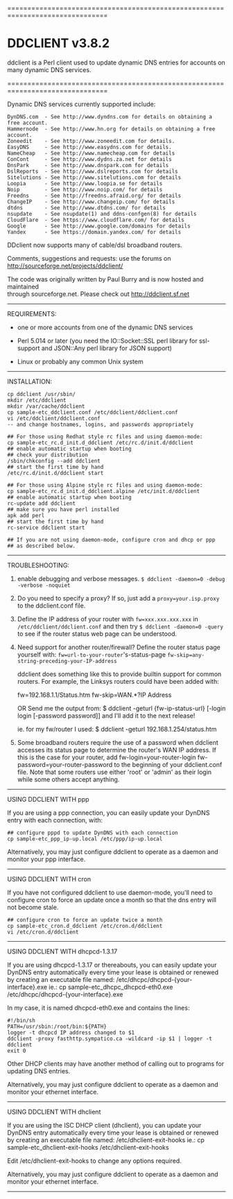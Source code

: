 ===============================================================================
# DDCLIENT v3.8.2

ddclient is a Perl client used to update dynamic DNS entries for accounts
on many dynamic DNS services.

===============================================================================

Dynamic DNS services currently supported include:

    DynDNS.com  - See http://www.dyndns.com for details on obtaining a free account.
    Hammernode  - See http://www.hn.org for details on obtaining a free account.
    Zoneedit    - See http://www.zoneedit.com for details.
    EasyDNS     - See http://www.easydns.com for details.
    NameCheap   - See http://www.namecheap.com for details
    ConCont     - See http://www.dydns.za.net for details
    DnsPark     - See http://www.dnspark.com for details
    DslReports  - See http://www.dslreports.com for details
    Sitelutions - See http://www.sitelutions.com for details
    Loopia      - See http://www.loopia.se for details
    Noip        - See http://www.noip.com/ for details
    Freedns     - See http://freedns.afraid.org/ for details
    ChangeIP    - See http://www.changeip.com/ for details
    dtdns       - See http://www.dtdns.com/ for details
    nsupdate    - See nsupdate(1) and ddns-confgen(8) for details
    CloudFlare  - See https://www.cloudflare.com/ for details
    Google      - See http://www.google.com/domains for details
    Yandex      - See https://domain.yandex.com/ for details

DDclient now supports many of cable/dsl broadband routers. 

Comments, suggestions and requests: use the forums on 
	http://sourceforge.net/projects/ddclient/

The code was originally written by Paul Burry and is now hosted and maintained  
through sourceforge.net. Please check out http://ddclient.sf.net

-------------------------------------------------------------------------------
REQUIREMENTS:

- one or more accounts from one of the dynamic DNS services

- Perl 5.014 or later
  (you need the IO::Socket::SSL perl library for ssl-support
  and JSON::Any perl library for JSON support)

- Linux or probably any common Unix system

-------------------------------------------------------------------------------
INSTALLATION:

    cp ddclient /usr/sbin/
    mkdir /etc/ddclient
    mkdir /var/cache/ddclient
    cp sample-etc_ddclient.conf /etc/ddclient/ddclient.conf
    vi /etc/ddclient/ddclient.conf
    -- and change hostnames, logins, and passwords appropriately

    ## For those using Redhat style rc files and using daemon-mode:
    cp sample-etc_rc.d_init.d_ddclient /etc/rc.d/init.d/ddclient
    ## enable automatic startup when booting
    ## check your distribution
    /sbin/chkconfig --add ddclient
    ## start the first time by hand
    /etc/rc.d/init.d/ddclient start

    ## For those using Alpine style rc files and using daemon-mode:
    cp sample-etc_rc.d_init.d_ddclient.alpine /etc/init.d/ddclient
    ## enable automatic startup when booting
    rc-update add ddclient
    ## make sure you have perl installed 
    apk add perl
    ## start the first time by hand
    rc-service ddclient start

    ## If you are not using daemon-mode, configure cron and dhcp or ppp
    ## as described below.

-------------------------------------------------------------------------------
TROUBLESHOOTING:

  1. enable debugging and verbose messages.
	 ``$ ddclient -daemon=0 -debug -verbose -noquiet``

  2. Do you need to specify a proxy?
     If so, just add a
	``proxy=your.isp.proxy``
     to the ddclient.conf file.

  3. Define the IP address of your router with ``fw=xxx.xxx.xxx.xxx`` in
     ``/etc/ddclient/ddclient.conf`` and then try
    	``$ ddclient -daemon=0 -query``
     to see if the router status web page can be understood.

  4. Need support for another router/firewall?
     Define the router status page yourself with:
	``fw=url-to-your-router``'s-status-page
	``fw-skip=any-string-preceding-your-IP-address``

     ddclient does something like this to provide builtin support for 
     common routers.
     For example, the Linksys routers could have been added with:
     
        fw=192.168.1.1/Status.htm
	    fw-skip=WAN.*?IP Address

     OR
     Send me the output from:
      $ ddclient -geturl {fw-ip-status-url} [-login login [-password password]]
     and I'll add it to the next release!

     ie. for my fw/router I used:
	$ ddclient -geturl 192.168.1.254/status.htm

  5. Some broadband routers require the use of a password when ddclient
     accesses its status page to determine the router's WAN IP address.
     If this is the case for your router, add
	fw-login=your-router-login
	fw-password=your-router-password
     to the beginning of your ddclient.conf file.
     Note that some routers use either 'root' or 'admin' as their login
     while some others accept anything.

-------------------------------------------------------------------------------
USING DDCLIENT WITH ppp

If you are using a ppp connection, you can easily update your DynDNS
entry with each connection, with:

    ## configure pppd to update DynDNS with each connection
    cp sample-etc_ppp_ip-up.local /etc/ppp/ip-up.local

Alternatively, you may just configure ddclient to operate as a daemon
and monitor your ppp interface.

-------------------------------------------------------------------------------
USING DDCLIENT WITH cron

If you have not configured ddclient to use daemon-mode, you'll need to
configure cron to force an update once a month so that the dns entry will
not become stale.

    ## configure cron to force an update twice a month
    cp sample-etc_cron.d_ddclient /etc/cron.d/ddclient
    vi /etc/cron.d/ddclient

-------------------------------------------------------------------------------
USING DDCLIENT WITH dhcpcd-1.3.17

If you are using dhcpcd-1.3.17 or thereabouts, you can easily update
your DynDNS entry automatically every time your lease is obtained
or renewed by creating an executable file named:
    /etc/dhcpc/dhcpcd-{your-interface}.exe
ie.:
    cp sample-etc_dhcpc_dhcpcd-eth0.exe /etc/dhcpc/dhcpcd-{your-interface}.exe

In my case, it is named dhcpcd-eth0.exe and contains the lines:

    #!/bin/sh
    PATH=/usr/sbin:/root/bin:${PATH}
    logger -t dhcpcd IP address changed to $1
    ddclient -proxy fasthttp.sympatico.ca -wildcard -ip $1 | logger -t ddclient 
    exit 0

Other DHCP clients may have another method of calling out to programs
for updating DNS entries. 

Alternatively, you may just configure ddclient to operate as a daemon
and monitor your ethernet interface.

-------------------------------------------------------------------------------
USING DDCLIENT WITH dhclient

If you are using the ISC DHCP client (dhclient), you can update 
your DynDNS entry automatically every time your lease is obtained
or renewed by creating an executable file named:
    /etc/dhclient-exit-hooks
ie.:
    cp sample-etc_dhclient-exit-hooks /etc/dhclient-exit-hooks

Edit /etc/dhclient-exit-hooks to change any options required.

Alternatively, you may just configure ddclient to operate as a daemon
and monitor your ethernet interface.

-------------------------------------------------------------------------------
